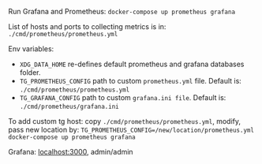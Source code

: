 Run Grafana and Prometheus: `docker-compose up prometheus grafana`

List of hosts and ports to collecting metrics is in: `./cmd/prometheus/prometheus.yml`

Env variables:
- `XDG_DATA_HOME` re-defines default prometheus and grafana databases folder. 
- `TG_PROMETHEUS_CONFIG` path to custom `prometheus.yml` file. Default is: `./cmd/prometheus/prometheus.yml`
- `TG_GRAFANA_CONFIG` path to custom `grafana.ini file`. Default is: `./cmd/prometheus/grafana.ini`

To add custom tg host: copy `./cmd/prometheus/prometheus.yml`, modify, pass new location by:
`TG_PROMETHEUS_CONFIG=/new/location/prometheus.yml docker-compose up prometheus grafana`


Grafana: [localhost:3000](localhost:3000), admin/admin

